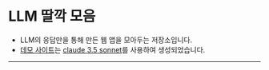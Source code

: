 # LLM 딸깍 모음

- LLM의 응답만을 통해 만든 웹 앱을 모아두는 저장소입니다.
- [데모 사이트](https://joongi007.github.io/webapp-by-llm/)는 [claude 3.5 sonnet](https://www.anthropic.com/news/claude-3-5-sonnet)를 사용하여 생성되었습니다.
----
